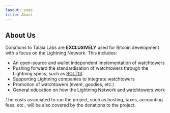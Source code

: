 ```yaml
---
layout: page
title: About
---
```

## About Us


Donations to Talaia Labs are <b>EXCLUSIVELY</b> used for Bitcoin development with a focus on the Lightning Network. This includes: 

- An open-source and wallet independent implementation of watchtowers
- Pushing forward the standardisation of watchtowers through the Lightning specs, such as [BOLT13](https://lists.linuxfoundation.org/pipermail/lightning-dev/2019-November/002350.html)
- Supporting Lightning companies to integrate watchtowers
- Promotion of watchtowers (event, goodies, etc.)
- General education on how the Lightning Network and watchtowers work

The costs associated to run the project, such as hosting, taxes, accounting fees, etc., will be also covered by the donations to the project.